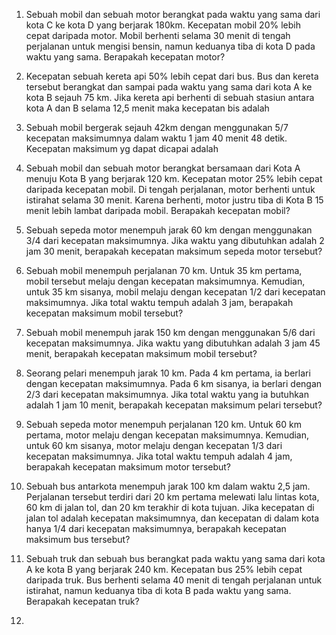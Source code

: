 1. Sebuah mobil dan sebuah motor berangkat pada waktu yang sama dari kota C ke kota D yang berjarak 180km. Kecepatan mobil 20% lebih cepat daripada motor. Mobil berhenti selama 30 menit di tengah perjalanan untuk mengisi bensin, namun keduanya tiba di kota D pada waktu yang sama. Berapakah kecepatan motor?

2. Kecepatan sebuah kereta api 50% lebih cepat dari bus. Bus dan kereta tersebut berangkat dan sampai pada waktu yang sama dari kota A ke kota B sejauh 75 km. Jika kereta api berhenti di sebuah stasiun antara kota A dan B selama 12,5 menit maka kecepatan bis adalah

3. Sebuah mobil bergerak sejauh 42km dengan menggunakan 5/7 kecepatan maksimumnya dalam waktu 1 jam 40 menit 48 detik. Kecepatan maksimum yg dapat dicapai adalah

4. Sebuah mobil dan sebuah motor berangkat bersamaan dari Kota A menuju Kota B yang berjarak 120 km. Kecepatan motor 25% lebih cepat daripada kecepatan mobil. Di tengah perjalanan, motor berhenti untuk istirahat selama 30 menit. Karena berhenti, motor justru tiba di Kota B 15 menit lebih lambat daripada mobil. Berapakah kecepatan mobil?

5. Sebuah sepeda motor menempuh jarak 60 km dengan menggunakan 3/4 dari kecepatan maksimumnya. Jika waktu yang dibutuhkan adalah 2 jam 30 menit, berapakah kecepatan maksimum sepeda motor tersebut?

6. Sebuah mobil menempuh perjalanan 70 km. Untuk 35 km pertama, mobil tersebut melaju dengan kecepatan maksimumnya. Kemudian, untuk 35 km sisanya, mobil melaju dengan kecepatan 1/2 dari kecepatan maksimumnya. Jika total waktu tempuh adalah 3 jam, berapakah kecepatan maksimum mobil tersebut?

7. Sebuah mobil menempuh jarak 150 km dengan menggunakan 5/6 dari kecepatan maksimumnya. Jika waktu yang dibutuhkan adalah 3 jam 45 menit, berapakah kecepatan maksimum mobil tersebut?

8. Seorang pelari menempuh jarak 10 km. Pada 4 km pertama, ia berlari dengan kecepatan maksimumnya. Pada 6 km sisanya, ia berlari dengan 2/3 dari kecepatan maksimumnya. Jika total waktu yang ia butuhkan adalah 1 jam 10 menit, berapakah kecepatan maksimum pelari tersebut?

9. Sebuah sepeda motor menempuh perjalanan 120 km. Untuk 60 km pertama, motor melaju dengan kecepatan maksimumnya. Kemudian, untuk 60 km sisanya, motor melaju dengan kecepatan 1/3 dari kecepatan maksimumnya. Jika total waktu tempuh adalah 4 jam, berapakah kecepatan maksimum motor tersebut?

10. Sebuah bus antarkota menempuh jarak 100 km dalam waktu 2,5 jam. Perjalanan tersebut terdiri dari 20 km pertama melewati lalu lintas kota, 60 km di jalan tol, dan 20 km terakhir di kota tujuan. Jika kecepatan di jalan tol adalah kecepatan maksimumnya, dan kecepatan di dalam kota hanya 1/4 dari kecepatan maksimumnya, berapakah kecepatan maksimum bus tersebut?

11. Sebuah truk dan sebuah bus berangkat pada waktu yang sama dari kota A ke kota B yang berjarak 240 km. Kecepatan bus 25% lebih cepat daripada truk. Bus berhenti selama 40 menit di tengah perjalanan untuk istirahat, namun keduanya tiba di kota B pada waktu yang sama. Berapakah kecepatan truk?

12. 